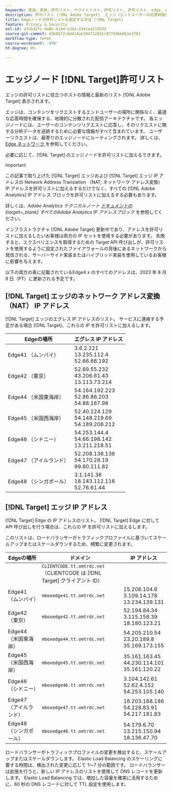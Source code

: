 ```yaml
---
keywords: 実装，実装，許可リスト，ホワイトリスト，許可リスト, 許可リスト, edge, edge, $9
description: 許可リスト [!DNL Adobe Target]  エッジ（エンドユーザーの応答時間を最適化する地理的に分散されたサービングノード）に役立つホストのリストを表示します。
title: Edgeノードの許可リストを設定する方法 [!DNL Target]
feature: Privacy & Security
exl-id: a7e5d2fc-da8e-414d-a3da-2441ea21503d
source-git-commit: 49b6572c0d414ab304712691c97794bb0b1e3781
workflow-type: tm+mt
source-wordcount: '476'
ht-degree: 0%

---
```


# エッジノード [!DNL Target]許可リスト

エッジの許可リストに役立つホストの情報と最新のリスト [!DNL Adobe Target] 表示されます。

エッジは、コンテンツをリクエストするエンドユーザーの場所に関係なく、最適な応答時間を確保する、地理的に分散された配信アーキテクチャです。 各エッジノードには、ユーザーのコンテンツリクエストに応答し、そのリクエストに関する分析データを追跡するために必要な情報がすべて含まれています。 ユーザーリクエストは、最寄りのエッジノードにルーティングされます。 詳しくは、[Edge ネットワーク ](https://experienceleague.adobe.com/docs/target/using/introduction/how-target-works.html#concept_0AE2ED8E9DE64288A8B30FCBF1040934) を参照してください。

必要に応じて、[!DNL Target] のエッジノードを許可リストに加えるできます。

>[!IMPORTANT]
>
>この記事で取り上げた [!DNL Target] エッジおよび [!DNL Target] エッジ IP アドレスの Network Address Translation （NAT; ネットワーク アドレス変換） IP アドレスを許可リストに加えるするだけでなく、すべての [!DNL Adobe Analytics] IP アドレス ブロックを許可リストに加えるする必要もあります。
>
>詳しくは、*Adobe Analytics テクニカルノート [ ドキュメントの ](https://experienceleague.adobe.com/docs/analytics/technotes/ip-addresses.html?lang=en#all-adobe-analytics-ip-address-blocks){target=_blank} すべてのAdobe Analytics IP アドレスブロック* を参照してください。
>
>インフラストラクチャ [!DNL Adobe Target] 更新中であり、アドレスを許可リストに加えるしたいお客様は両方の IP セットを使用する必要があります。 失敗すると、エクスペリエンスを取得するための Target API 呼び出しが、許可リストを使用するように設定されたファイアウォールの背後にあるネットワークから発信される、サーバーサイド実装またはハイブリッド実装を使用しているお客様に影響を与えます。
>
>以下の両方の表に記載されているEdge4 *x* のすべてのアドレスは、2023 年 8 月 9 日（PT）に更新される予定です。

## [!DNL Target] エッジのネットワーク アドレス変換（NAT） IP アドレス

[!DNL Target] エッジのエグレス IP アドレスのリスト。 サービスに連絡する予定がある場合 [!DNL Target]、これらの IP を許可リストに加えるします。

| Edgeの場所 | エグレス IP アドレス |
| --- | --- |
| Edge41 （ムンバイ） | 3.6.2.221<br />13.235.112.4 <br />52.66.66.192 |
| Edge42 （東京） | 52.69.55.232<br />43.206.61.43 <br />13.113.73.214 |
| Edge44 （米国東海岸） | 54.164.192.223<br />52.86.86.203 <br />54.88.167.98 |
| Edge45 （米国西海岸） | 52.40.124.129<br />54.148.219.69 <br />54.189.208.212 |
| Edge46 （シドニー） | 54.253.144.4<br />54.66.198.142 <br />13.211.218.51 |
| Edge47 （アイルランド） | 52.208.136.136<br />54.170.28.19 <br />99.80.111.82 |
| Edge48 （シンガポール） | 3.1.141.36<br />18.143.112.116 <br />52.76.61.44 |

## [!DNL Target] エッジ IP アドレス

[!DNL Target] Edge の IP アドレスのリスト。 [!DNL Target] Edge に対して API 呼び出しを行う場合は、これらの IP を許可リストに加えるします。

このリストは、ロードバランサーがトラフィックプロファイルに基づいてスケールアップまたはスケールダウンするため、頻繁に変更されます。

| Edgeの場所 | ドメイン | IP アドレス |
| --- | --- | --- |
|  | `CLIENTCODE.tt.omtrdc.net`<br /> （CLIENTCODE は [!DNL Target] クライアント ID） |  |
| Edge41 （ムンバイ） | `mboxedge41.tt.omtrdc.net` | 15.206.104.6<br />3.109.14.178 <br />13.234.139.131 |
| Edge42 （東京） | `mboxedge42.tt.omtrdc.net` | 52.194.84.34<br />3.115.158.39 <br />18.180.123.21 |
| Edge44 （米国東海岸） | `mboxedge44.tt.omtrdc.net` | 54.205.210.54<br />23.20.189.8 <br />35.169.173.155 |
| Edge45 （米国西海岸） | `mboxedge45.tt.omtrdc.net` | 35.161.163.45<br />44.230.114.101 <br />35.161.120.22 |
| Edge46 （シドニー） | `mboxedge46.tt.omtrdc.net` | 3.104.142.61<br />52.62.4.152 <br />54.253.105.140 |
| Edge47 （アイルランド） | `mboxedge47.tt.omtrdc.net` | 18.203.168.186<br />54.228.83.91 <br />54.217.181.83 |
| Edge48 （シンガポール） | `mboxedge48.tt.omtrdc.net` | 54.179.6.70<br />13.215.150.94 <br />18.136.47.70 |

ロードバランサーがトラフィックプロファイルの変更を検出すると、スケールアップまたはスケールダウンします。 Elastic Load Balancing のスケーリングに要する時間は、検出された変更に応じて 1～7 分の範囲です。 ロードバランサーは拡張を行うと、新しい IP アドレスのリストを使用して DNS レコードを更新します。 Elastic Load Balancing では、増加した容量を確実に活用するために、60 秒の DNS レコードに対して TTL 設定を使用します。
